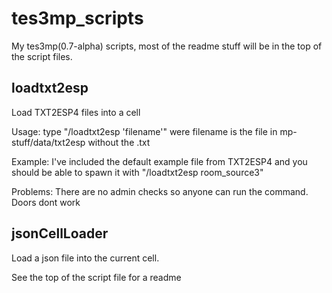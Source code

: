# tes3mp_scripts

My tes3mp(0.7-alpha) scripts, most of the readme stuff will be in the top of the script files.



## loadtxt2esp
Load TXT2ESP4 files into a cell

Usage: type "/loadtxt2esp 'filename'" were filename is the file in mp-stuff/data/txt2esp without the .txt

Example: I've included the default example file from TXT2ESP4 and you should be able to spawn it with "/loadtxt2esp room_source3"

Problems: There are no admin checks so anyone can run the command. Doors dont work


## jsonCellLoader
Load a json file into the current cell.

See the top of the script file for a readme
